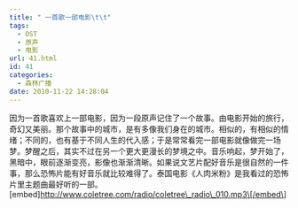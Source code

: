 ```yaml
---
title: " 一首歌一部电影\t\t"
tags:
  - OST
  - 原声
  - 电影
url: 41.html
id: 41
categories:
  - 森林广播
date: 2010-11-22 14:28:04
---
```


因为一首歌喜欢上一部电影，因为一段原声记住了一个故事。由电影开始的旅行，奇幻又美丽。那个故事中的城市，是有多像我们身在的城市。相似的，有相似的情绪；不同的，也有基于不同人生的代入感；于是常常看完一部电影就像做完一场梦。梦醒之后，其实不过在另一个更大更漫长的梦境之中。音乐响起，梦开始了，黑暗中，眼前逐渐变亮，影像也渐渐清晰。如果说文艺片配好音乐是很自然的一件事，那么恐怖片能有好音乐就比较难得了。泰国电影《人肉米粉》是我看过的恐怖片里主题曲最好听的一部。   \[embed\]http://www.coletree.com/radio/coletree\_radio\_010.mp3\[/embed\]